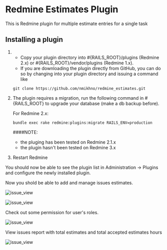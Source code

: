 # Redmine Estimates Plugin

This is Redmine plugin for multiple estimate entries for a single task

## Installing a plugin

1. 
   * Copy your plugin directory into #{RAILS_ROOT}/plugins (Redmine 2.x) 
   or #{RAILS_ROOT}/vendor/plugins (Redmine 1.x). 
   * If you are downloading the plugin directly from GitHub, you can do so by changing into your plugin directory and issuing a command like 

    ```
    git clone https://github.com/nmikhno/redmine_estimates.git
    ```

2. The plugin requires a migration, run the following command in #{RAILS_ROOT} to upgrade your database (make a db backup before).

   For Redmine 2.x:
    
    ```
    bundle exec rake redmine:plugins:migrate RAILS_ENV=production
    ```
   
   ####NOTE: 
   
    - the pluging has been tested on Redmine 2.1.x
    - the plugin hasn't been tested on Redmine 3.x 

3. Restart Redmine

You should now be able to see the plugin list in Administration -> Plugins and configure the newly installed plugin.

Now you shold be able to add and manage issues estimates.


![issue_view](https://sc-cdn.scaleengine.net/i/9ab4f1fd2e693ea440eed4a9ab54124a.png "Issue view")

![issue_view](https://sc-cdn.scaleengine.net/i/a3c7276e23d226061c5eff4aaaca9ffb.png "Issue view")

Check out some permission for user's roles.

![issue_view](https://sc-cdn.scaleengine.net/i/154125d7a239cf41d9f8134b9c972bf4.png "User permissions")

View issues report with total estimates and total accepted estimates hours

![issue_view](https://sc-cdn.scaleengine.net/i/ee6dbc64144aed5f4e42d77ef38a6c44.png "Issue reports with estimates")

